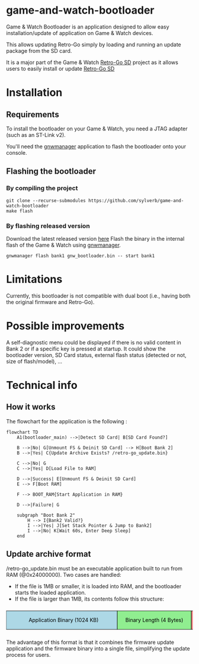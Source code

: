 # game-and-watch-bootloader
Game & Watch Bootloader is an application designed to allow easy installation/update of application on Game & Watch devices.

This allows updating Retro-Go simply by loading and running an update package from the SD card.

It is a major part of the Game & Watch [Retro-Go SD](https://github.com/sylverb/game-and-watch-retro-go-sd) project as it allows users to easily install or update [Retro-Go SD](https://github.com/sylverb/game-and-watch-retro-go-sd)

# Installation

## Requirements
To install the bootloader on your Game & Watch, you need a JTAG adapter (such as an ST-Link v2).

You'll need the [gnwmanager](https://github.com/BrianPugh/gnwmanager) application to flash the bootloader onto your console.

## Flashing the bootloader
### By compiling the project
```
git clone --recurse-submodules https://github.com/sylverb/game-and-watch-bootloader
make flash
```
### By flashing released version
Download the latest released version [here](https://github.com/sylverb/game-and-watch-bootloader/releases/)
Flash the binary in the internal flash of the Game & Watch using [gnwmanager](https://github.com/BrianPugh/gnwmanager).
```
gnwmanager flash bank1 gnw_bootloader.bin -- start bank1
```

# Limitations
Currently, this bootloader is not compatible with dual boot (i.e., having both the original firmware and Retro-Go).

# Possible improvements
A self-diagnostic menu could be displayed if there is no valid content in Bank 2 or if a specific key is pressed at startup. It could show the bootloader version, SD Card status, external flash status (detected or not, size of flash/model), ...

# Technical info
## How it works
The flowchart for the application is the following :
```mermaid
flowchart TD
    A1(bootloader_main) -->|Detect SD Card| B[SD Card Found?]

    B -->|No| G[Unmount FS & Deinit SD Card] --> H[Boot Bank 2]
    B -->|Yes| C{Update Archive Exists? /retro-go_update.bin}

    C -->|No| G
    C -->|Yes| D[Load File to RAM]

    D -->|Success| E[Unmount FS & Deinit SD Card]
    E --> F[Boot RAM]
    
    F --> BOOT_RAM{Start Application in RAM}
    
    D -->|Failure| G

    subgraph "Boot Bank 2"
        H --> I{Bank2 Valid?}
        I -->|Yes| J[Set Stack Pointer & Jump to Bank2]
        I -->|No| K[Wait 60s, Enter Deep Sleep]
    end
```

## Update archive format
/retro-go_update.bin must be an executable application built to run from RAM (@0x24000000).
Two cases are handled:
- If the file is 1MB or smaller, it is loaded into RAM, and the bootloader starts the loaded application.
- If the file is larger than 1MB, its contents follow this structure:

<svg width="700" height="100" xmlns="http://www.w3.org/2000/svg">
  <!-- Application Binary -->
  <rect x="0" y="10" width="300" height="50" fill="lightblue" stroke="black"/>
  <text x="155" y="40" font-size="14" text-anchor="middle">Application Binary (1024 KB)</text>
  <!-- Binary Length -->
  <rect x="300" y="10" width="200" height="50" fill="lightgreen" stroke="black"/>
  <text x="400" y="40" font-size="14" text-anchor="middle">Binary Length (4 Bytes)</text>
  <!-- Payload -->
  <rect x="500" y="10" width="150" height="50" fill="lightcoral" stroke="black"/>
  <text x="575" y="40" font-size="14" text-anchor="middle">Payload (Remaining)</text>
</svg>

The advantage of this format is that it combines the firmware update application and the firmware binary into a single file, simplifying the update process for users.